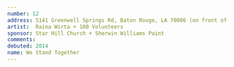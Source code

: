 ```yaml
---
number: 12
address: 5141 Greenwell Springs Rd, Baton Rouge, LA 70806 (on front of bldg facing Greenwell Springs & across from Star Hill Church)
artist:  Raina Wirta + 100 Volunteers
sponsor: Star Hill Church + Sherwin Williams Paint
comments: 
debuted: 2014
name: We Stand Together
---
```

